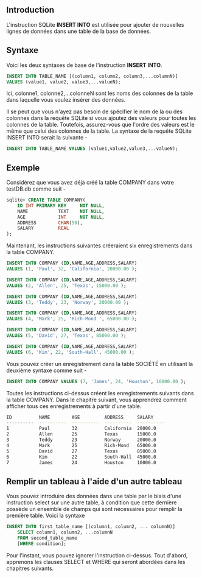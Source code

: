 ## Introduction

L'instruction SQLite **INSERT INTO** est utilisée pour ajouter de nouvelles lignes de données dans une table de la base de données.

## Syntaxe

Voici les deux syntaxes de base de l'instruction **INSERT INTO**.

```sql
INSERT INTO TABLE_NAME [(column1, column2, column3,...columnN)]  
VALUES (value1, value2, value3,...valueN);
```

Ici, colonne1, colonne2,...colonneN sont les noms des colonnes de la table dans laquelle vous voulez insérer des données.

Il se peut que vous n'ayez pas besoin de spécifier le nom de la ou des colonnes dans la requête SQLite si vous ajoutez des valeurs pour toutes les colonnes de la table. Toutefois, assurez-vous que l'ordre des valeurs est le même que celui des colonnes de la table. La syntaxe de la requête SQLite INSERT INTO serait la suivante -

```sql
INSERT INTO TABLE_NAME VALUES (value1,value2,value3,...valueN);
```

## Exemple

Considérez que vous avez déjà créé la table COMPANY dans votre testDB.db comme suit -

```sql
sqlite> CREATE TABLE COMPANY(
    ID INT PRIMARY KEY     NOT NULL,
    NAME           TEXT    NOT NULL,
    AGE            INT     NOT NULL,
    ADDRESS        CHAR(50),
    SALARY         REAL
);
```

Maintenant, les instructions suivantes créeraient six enregistrements dans la table COMPANY.

```sql
INSERT INTO COMPANY (ID,NAME,AGE,ADDRESS,SALARY)
VALUES (1, 'Paul', 32, 'California', 20000.00 );

INSERT INTO COMPANY (ID,NAME,AGE,ADDRESS,SALARY)
VALUES (2, 'Allen', 25, 'Texas', 15000.00 );

INSERT INTO COMPANY (ID,NAME,AGE,ADDRESS,SALARY)
VALUES (3, 'Teddy', 23, 'Norway', 20000.00 );

INSERT INTO COMPANY (ID,NAME,AGE,ADDRESS,SALARY)
VALUES (4, 'Mark', 25, 'Rich-Mond ', 65000.00 );

INSERT INTO COMPANY (ID,NAME,AGE,ADDRESS,SALARY)
VALUES (5, 'David', 27, 'Texas', 85000.00 );

INSERT INTO COMPANY (ID,NAME,AGE,ADDRESS,SALARY)
VALUES (6, 'Kim', 22, 'South-Hall', 45000.00 );
```

Vous pouvez créer un enregistrement dans la table SOCIÉTÉ en utilisant la deuxième syntaxe comme suit -

```sql
INSERT INTO COMPANY VALUES (7, 'James', 24, 'Houston', 10000.00 );
```

Toutes les instructions ci-dessus créent les enregistrements suivants dans la table COMPANY. Dans le chapitre suivant, vous apprendrez comment afficher tous ces enregistrements à partir d'une table.

```bash
ID          NAME        AGE         ADDRESS     SALARY
----------  ----------  ----------  ----------  ----------
1           Paul        32          California  20000.0
2           Allen       25          Texas       15000.0
3           Teddy       23          Norway      20000.0
4           Mark        25          Rich-Mond   65000.0
5           David       27          Texas       85000.0
6           Kim         22          South-Hall  45000.0
7           James       24          Houston     10000.0
```

## Remplir un tableau à l'aide d'un autre tableau

Vous pouvez introduire des données dans une table par le biais d'une instruction select sur une autre table, à condition que cette dernière possède un ensemble de champs qui sont nécessaires pour remplir la première table. Voici la syntaxe

```sql
INSERT INTO first_table_name [(column1, column2, ... columnN)] 
    SELECT column1, column2, ...columnN 
    FROM second_table_name
    [WHERE condition];
```

Pour l'instant, vous pouvez ignorer l'instruction ci-dessus. Tout d'abord, apprenons les clauses SELECT et WHERE qui seront abordées dans les chapitres suivants.